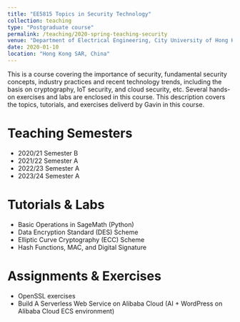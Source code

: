 ```yaml
---
title: "EE5815 Topics in Security Technology"
collection: teaching
type: "Postgraduate course"
permalink: /teaching/2020-spring-teaching-security
venue: "Department of Electrical Engineering, City University of Hong Kong"
date: 2020-01-10
location: "Hong Kong SAR, China"
---
```


This is a course covering the importance of security, fundamental security concepts, industry practices and recent technology trends, including the basis on cryptography, IoT security, and cloud security, etc. Several hands-on exercises and labs are enclosed in this course. This description covers the topics, tutorials, and exercises deliverd by Gavin in this course.

Teaching Semesters
======
- 2020/21 Semester B
- 2021/22 Semester A
- 2022/23 Semester A
- 2023/24 Semester A

Tutorials & Labs
======
- Basic Operations in SageMath (Python)
- Data Encryption Standard (DES) Scheme
- Elliptic Curve Cryptography (ECC) Scheme
- Hash Functions, MAC, and Digital Signature

Assignments & Exercises
======
- OpenSSL exercises
- Build A Serverless Web Service on Alibaba Cloud (AI + WordPress on Alibaba Cloud ECS environment)